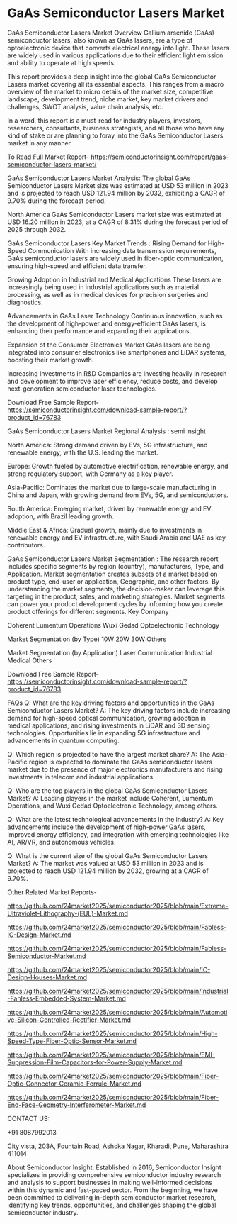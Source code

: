 <h1>GaAs Semiconductor Lasers Market</h1>
GaAs Semiconductor Lasers Market Overview
Gallium arsenide (GaAs) semiconductor lasers, also known as GaAs lasers, are a type of optoelectronic device that converts electrical energy into light. These lasers are widely used in various applications due to their efficient light emission and ability to operate at high speeds.

This report provides a deep insight into the global GaAs Semiconductor Lasers market covering all its essential aspects. This ranges from a macro overview of the market to micro details of the market size, competitive landscape, development trend, niche market, key market drivers and challenges, SWOT analysis, value chain analysis, etc.

In a word, this report is a must-read for industry players, investors, researchers, consultants, business strategists, and all those who have any kind of stake or are planning to foray into the GaAs Semiconductor Lasers market in any manner.

To Read Full Market Report-
https://semiconductorinsight.com/report/gaas-semiconductor-lasers-market/

GaAs Semiconductor Lasers Market Analysis:
The global GaAs Semiconductor Lasers Market size was estimated at USD 53 million in 2023 and is projected to reach USD 121.94 million by 2032, exhibiting a CAGR of 9.70% during the forecast period.

North America GaAs Semiconductor Lasers market size was estimated at USD 16.20 million in 2023, at a CAGR of 8.31% during the forecast period of 2025 through 2032.

GaAs Semiconductor Lasers Key Market Trends :
Rising Demand for High-Speed Communication
With increasing data transmission requirements, GaAs semiconductor lasers are widely used in fiber-optic communication, ensuring high-speed and efficient data transfer.

Growing Adoption in Industrial and Medical Applications
These lasers are increasingly being used in industrial applications such as material processing, as well as in medical devices for precision surgeries and diagnostics.

Advancements in GaAs Laser Technology
Continuous innovation, such as the development of high-power and energy-efficient GaAs lasers, is enhancing their performance and expanding their applications.

Expansion of the Consumer Electronics Market
GaAs lasers are being integrated into consumer electronics like smartphones and LiDAR systems, boosting their market growth.

Increasing Investments in R&D
Companies are investing heavily in research and development to improve laser efficiency, reduce costs, and develop next-generation semiconductor laser technologies.

Download Free Sample Report-
https://semiconductorinsight.com/download-sample-report/?product_id=76783

GaAs Semiconductor Lasers Market Regional Analysis :
semi insight

North America:
Strong demand driven by EVs, 5G infrastructure, and renewable energy, with the U.S. leading the market.

Europe:
Growth fueled by automotive electrification, renewable energy, and strong regulatory support, with Germany as a key player.

Asia-Pacific:
Dominates the market due to large-scale manufacturing in China and Japan, with growing demand from EVs, 5G, and semiconductors.

South America:
Emerging market, driven by renewable energy and EV adoption, with Brazil leading growth.

Middle East & Africa:
Gradual growth, mainly due to investments in renewable energy and EV infrastructure, with Saudi Arabia and UAE as key contributors.

GaAs Semiconductor Lasers Market Segmentation :
The research report includes specific segments by region (country), manufacturers, Type, and Application. Market segmentation creates subsets of a market based on product type, end-user or application, Geographic, and other factors. By understanding the market segments, the decision-maker can leverage this targeting in the product, sales, and marketing strategies. Market segments can power your product development cycles by informing how you create product offerings for different segments.
Key Company

Coherent
Lumentum Operations
Wuxi Gedad Optoelectronic Technology

Market Segmentation (by Type)
10W
20W
30W
Others

Market Segmentation (by Application)
Laser Communication
Industrial
Medical
Others

Download Free Sample Report-
https://semiconductorinsight.com/download-sample-report/?product_id=76783

FAQs
Q: What are the key driving factors and opportunities in the GaAs Semiconductor Lasers Market?
A: The key driving factors include increasing demand for high-speed optical communication, growing adoption in medical applications, and rising investments in LiDAR and 3D sensing technologies. Opportunities lie in expanding 5G infrastructure and advancements in quantum computing.

Q: Which region is projected to have the largest market share?
A: The Asia-Pacific region is expected to dominate the GaAs semiconductor lasers market due to the presence of major electronics manufacturers and rising investments in telecom and industrial applications.

Q: Who are the top players in the global GaAs Semiconductor Lasers Market?
A: Leading players in the market include Coherent, Lumentum Operations, and Wuxi Gedad Optoelectronic Technology, among others.

Q: What are the latest technological advancements in the industry?
A: Key advancements include the development of high-power GaAs lasers, improved energy efficiency, and integration with emerging technologies like AI, AR/VR, and autonomous vehicles.

Q: What is the current size of the global GaAs Semiconductor Lasers Market?
A: The market was valued at USD 53 million in 2023 and is projected to reach USD 121.94 million by 2032, growing at a CAGR of 9.70%.

Other Related Market Reports-

https://github.com/24market2025/semiconductor2025/blob/main/Extreme-Ultraviolet-Lithography-(EUL)-Market.md

https://github.com/24market2025/semiconductor2025/blob/main/Fabless-IC-Design-Market.md

https://github.com/24market2025/semiconductor2025/blob/main/Fabless-Semiconductor-Market.md

https://github.com/24market2025/semiconductor2025/blob/main/IC-Design-Houses-Market.md

https://github.com/24market2025/semiconductor2025/blob/main/Industrial-Fanless-Embedded-System-Market.md

https://github.com/24market2025/semiconductor2025/blob/main/Automotive-Silicon-Controlled-Rectifier-Market.md

https://github.com/24market2025/semiconductor2025/blob/main/High-Speed-Type-Fiber-Optic-Sensor-Market.md

https://github.com/24market2025/semiconductor2025/blob/main/EMI-Suppression-Film-Capacitors-for-Power-Supply-Market.md

https://github.com/24market2025/semiconductor2025/blob/main/Fiber-Optic-Connector-Ceramic-Ferrule-Market.md

https://github.com/24market2025/semiconductor2025/blob/main/Fiber-End-Face-Geometry-Interferometer-Market.md

CONTACT US:

+91 8087992013

City vista, 203A, Fountain Road, Ashoka Nagar, Kharadi, Pune, Maharashtra 411014

About Semiconductor Insight:
Established in 2016, Semiconductor Insight specializes in providing comprehensive semiconductor industry research and analysis to support businesses in making well-informed decisions within this dynamic and fast-paced sector. From the beginning, we have been committed to delivering in-depth semiconductor market research, identifying key trends, opportunities, and challenges shaping the global semiconductor industry.

